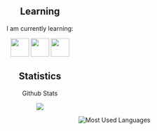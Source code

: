 <!--- 
<h2 align="center">Contact</h2>
<p align="center">You can contact me using my discord: Zentuh#3070</p>
-->

<h2 align="center">Learning</h2>
<p align="center">I am currently learning:</p>

<p align="center">
  <img src="https://img.shields.io/badge/Python-3776AB?style=for-the-badge&logo=python&logoColor=black" height='42px'/>
  <img src="https://img.shields.io/badge/Java-e97f00?style=for-the-badge&logo=Java&logoColor=white" height='42px'/>
  <img src="https://img.shields.io/badge/JS-000000?style=for-the-badge&logo=javascript&logoColor=orange" height='42px'>
</p>

<h2 align="center">Statistics</h2>
<p align="center">Github Stats</p>
<p align="center">
<img src="https://github-readme-stats.vercel.app/api?username=Flairings&show_icons=true&hide_border=true&theme=dark" />
</p>

<p align="center">
<img style="float: right;" alt="Most Used Languages" src="https://github-readme-stats.vercel.app/api/top-langs/?username=Flairings&layout=compact&hide_border=true&theme=dark" />
</p>
